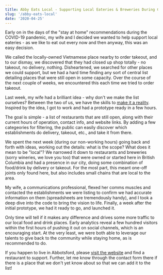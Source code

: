 ```yaml
---
title: Abby Eats Local - Supporting Local Eateries & Breweries During COVID-19
slug: '/abby-eats-local'
date: '2020-04-25'
---
```

Early on in the days of the "stay at home" recommendations during the COVID-19 pandemic, my wife and I decided we wanted to help support local eateries - as we like to eat out every now and then anyway, this was an easy decision.

We called the locally-owned Vietnamese place nearby to order takeout, and to our dismay, we discovered that they had closed up shop totally - no takeout, no delivery, nothing. Disheartened, we searched for other places we could support, but we had a hard time finding any sort of central list detailing places that were still open in some capacity. Over the course of the next couple of weeks, we encountered this each time we tried to order takeout.

Last week, my wife had a brilliant idea - why don't we make the list ourselves? Between the two of us, we have the skills to [make it a reality](https://abbyeatslocal.com). Inspired by the idea, I got to work and had a prototype ready in a few hours.

The goal is simple - a list of restaurants that are still open, along with their current hours of operation, contact info, and website links. By adding a few categeories for filtering, the public can easily discover which establishments do delivery, takeout, etc., and take it from there.

We spent the next week (during our non-working hours) going back and forth with ideas, working out the details: what is the scope?  What does it mean to be "local"? We narrowed it down to restaurants and breweries (sorry wineries, we love you too) that were owned or started here in British Columbia and had a presence in our city, doing some combination of food/drink by delivery or takeout. For the most part, this meant one-off joints only found here, but also includes small chains that are local to the area.

My wife, a communications professional, flexed her comms muscles and contacted the establishments we were listing to confirm we had accurate information on them (spreadsheets are tremendously handy), and I took a deep dive into the code to bring the vision to life. Finally, a week after the initial prototype, we had it ready to go, and launched it.

Only time will tell if it makes any difference and drives some more traffic to our local food and drink places. Early analytics reveal a few hundred visitors within the first hours of pushing it out on social channels, which is an encouraging start. At the very least, we were both able to leverage our talents to give back to the community while staying home, as is recommended to do.

If you happen to live in Abbotsford, please [visit the website](https://abbyeatslocal.com) and find a restaurant to support. Further, let me know through the contact form there if there is a place that we don't yet know about so that we can add it to the list!
